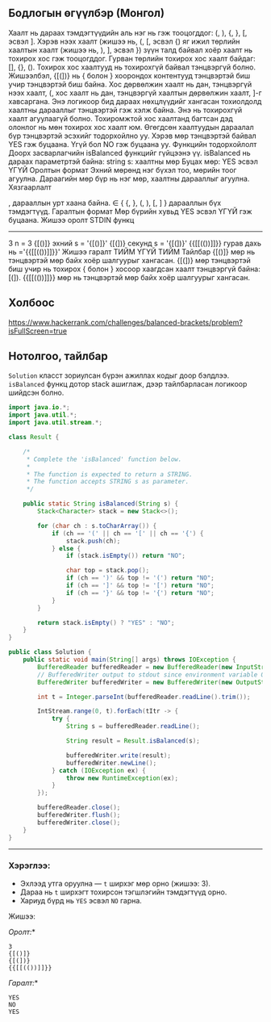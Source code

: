 ## Бодлогын өгүүлбэр (Монгол)

Хаалт нь дараах тэмдэгтүүдийн аль нэг нь гэж тооцогддог: (, ), {, }, [, эсвэл ].
Хэрэв нээх хаалт (жишээ нь, (, [, эсвэл {) яг ижил төрлийн хаалтын хаалт (жишээ нь, ), ], эсвэл }) зүүн талд байвал хоёр хаалт нь тохирох хос гэж тооцогддог. Гурван төрлийн тохирох хос хаалт байдаг: [], {}, ().
Тохирох хос хаалтууд нь тохирохгүй байвал тэнцвэргүй болно. Жишээлбэл, {[(])} нь { болон } хоорондох контентууд тэнцвэртэй биш учир тэнцвэртэй биш байна. Хос дөрвөлжин хаалт нь дан, тэнцвэргүй нээх хаалт, (, хос хаалт нь дан, тэнцвэргүй хаалтын дөрвөлжин хаалт, ]-г хавсаргана.
Энэ логикоор бид дараах нөхцлүүдийг хангасан тохиолдолд хаалтны дарааллыг тэнцвэртэй гэж хэлж байна.
Энэ нь тохирохгүй хаалт агуулаагүй болно.
Тохиромжтой хос хаалтанд багтсан дэд олонлог нь мөн тохирох хос хаалт юм.
Өгөгдсөн хаалтуудын дараалал бүр тэнцвэртэй эсэхийг тодорхойлно уу. Хэрэв мөр тэнцвэртэй байвал YES гэж буцаана. Үгүй бол NO гэж буцаана уу.
Функцийн тодорхойлолт
Доорх засварлагчийн isBalanced функцийг гүйцээнэ үү.
isBalanced нь дараах параметртэй байна:
string s: хаалтны мөр
Буцах
мөр: YES эсвэл ҮГҮЙ
Оролтын формат
Эхний мөрөнд нэг бүхэл тоо, мөрийн тоог агуулна.
Дараагийн мөр бүр нь нэг мөр, хаалтны дарааллыг агуулна.
Хязгаарлалт

, дарааллын урт хаана байна.
∈ { {, }, (, ), [, ] } дарааллын бүх тэмдэгтүүд.
Гаралтын формат
Мөр бүрийн хувьд YES эсвэл ҮГҮЙ гэж буцаана.
Жишээ оролт
STDIN функц
----- --------
3 n = 3
{[()]} эхний s = '{[()]}'
{[(])} секунд s = '{[(])}'
{{[[(())]]}} гурав дахь нь ='{{[[(())]]}}'
Жишээ гаралт
ТИЙМ
ҮГҮЙ
ТИЙМ
Тайлбар
{[()]} мөр нь тэнцвэртэй мөр байх хоёр шалгуурыг хангасан.
{[(])} мөр тэнцвэртэй биш учир нь тохирох { болон } хосоор хаагдсан хаалт тэнцвэргүй байна: [(]).
{{[[(())]]}} мөр нь тэнцвэртэй мөр байх хоёр шалгуурыг хангасан.




## Холбоос

https://www.hackerrank.com/challenges/balanced-brackets/problem?isFullScreen=true




## Нотолгоо, тайлбар

`Solution` класст зориулсан бүрэн ажиллах кодыг доор бэлдлээ. `isBalanced` функц дотор stack ашиглаж, дээр тайлбарласан логикоор шийдсэн болно.

```java
import java.io.*;
import java.util.*;
import java.util.stream.*;

class Result {

    /*
     * Complete the 'isBalanced' function below.
     *
     * The function is expected to return a STRING.
     * The function accepts STRING s as parameter.
     */

    public static String isBalanced(String s) {
        Stack<Character> stack = new Stack<>();

        for (char ch : s.toCharArray()) {
            if (ch == '(' || ch == '[' || ch == '{') {
                stack.push(ch);
            } else {
                if (stack.isEmpty()) return "NO";

                char top = stack.pop();
                if (ch == ')' && top != '(') return "NO";
                if (ch == ']' && top != '[') return "NO";
                if (ch == '}' && top != '{') return "NO";
            }
        }

        return stack.isEmpty() ? "YES" : "NO";
    }
}

public class Solution {
    public static void main(String[] args) throws IOException {
        BufferedReader bufferedReader = new BufferedReader(new InputStreamReader(System.in));
        // BufferedWriter output to stdout since environment variable OUTPUT_PATH may not be set.
        BufferedWriter bufferedWriter = new BufferedWriter(new OutputStreamWriter(System.out));

        int t = Integer.parseInt(bufferedReader.readLine().trim());

        IntStream.range(0, t).forEach(tItr -> {
            try {
                String s = bufferedReader.readLine();

                String result = Result.isBalanced(s);

                bufferedWriter.write(result);
                bufferedWriter.newLine();
            } catch (IOException ex) {
                throw new RuntimeException(ex);
            }
        });

        bufferedReader.close();
        bufferedWriter.flush();
        bufferedWriter.close();
    }
}
```

---

### Хэрэглээ:

* Эхлээд утга оруулна — `t` ширхэг мөр орно (жишээ: 3).
* Дараа нь `t` ширхэгт тохирсон тэгшлэгийн тэмдэгтүүд орно.
* Хариуд бүрд нь `YES` эсвэл `NO` гарна.

 Жишээ:

*Оролт:**

```
3
{[()]}
{[(])}
{{[[(())]]}}
```

*Гаралт:**

```
YES
NO
YES
```

